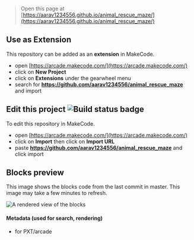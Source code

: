 
> Open this page at [https://aarav1234556.github.io/animal_rescue_maze/](https://aarav1234556.github.io/animal_rescue_maze/)

## Use as Extension

This repository can be added as an **extension** in MakeCode.

* open [https://arcade.makecode.com/](https://arcade.makecode.com/)
* click on **New Project**
* click on **Extensions** under the gearwheel menu
* search for **https://github.com/aarav1234556/animal_rescue_maze** and import

## Edit this project ![Build status badge](https://github.com/aarav1234556/animal_rescue_maze/workflows/MakeCode/badge.svg)

To edit this repository in MakeCode.

* open [https://arcade.makecode.com/](https://arcade.makecode.com/)
* click on **Import** then click on **Import URL**
* paste **https://github.com/aarav1234556/animal_rescue_maze** and click import

## Blocks preview

This image shows the blocks code from the last commit in master.
This image may take a few minutes to refresh.

![A rendered view of the blocks](https://github.com/aarav1234556/animal_rescue_maze/raw/master/.github/makecode/blocks.png)

#### Metadata (used for search, rendering)

* for PXT/arcade
<script src="https://makecode.com/gh-pages-embed.js"></script><script>makeCodeRender("{{ site.makecode.home_url }}", "{{ site.github.owner_name }}/{{ site.github.repository_name }}");</script>
